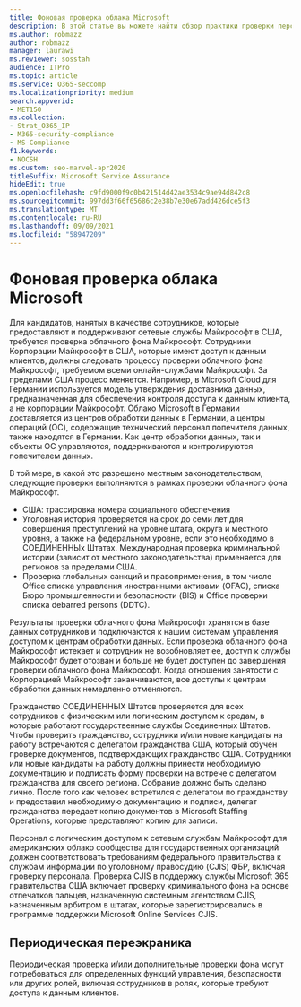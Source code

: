 ```yaml
---
title: Фоновая проверка облака Microsoft
description: В этой статье вы можете найти обзор практики проверки персонала Майкрософт для Microsoft 365.
ms.author: robmazz
author: robmazz
manager: laurawi
ms.reviewer: sosstah
audience: ITPro
ms.topic: article
ms.service: O365-seccomp
ms.localizationpriority: medium
search.appverid:
- MET150
ms.collection:
- Strat_O365_IP
- M365-security-compliance
- MS-Compliance
f1.keywords:
- NOCSH
ms.custom: seo-marvel-apr2020
titleSuffix: Microsoft Service Assurance
hideEdit: true
ms.openlocfilehash: c9fd9000f9c0b421514d42ae3534c9ae94d842c8
ms.sourcegitcommit: 997dd3f66f65686c2e38b7e30e67add426dce5f3
ms.translationtype: MT
ms.contentlocale: ru-RU
ms.lasthandoff: 09/09/2021
ms.locfileid: "58947209"
---
```

# <a name="microsoft-cloud-background-check"></a>Фоновая проверка облака Microsoft

Для кандидатов, нанятых в качестве сотрудников, которые предоставляют и поддерживают сетевые службы Майкрософт в США, требуется проверка облачного фона Майкрософт. Сотрудники Корпорации Майкрософт в США, которые имеют доступ к данным клиентов, должны следовать процессу проверки облачного фона Майкрософт, требуемом всеми онлайн-службами Майкрософт. За пределами США процесс меняется. Например, в Microsoft Cloud для Германии используется модель утверждения доставника данных, предназначенная для обеспечения контроля доступа к данным клиента, а не корпорации Майкрософт. Облако Microsoft в Германии доставляется из центров обработки данных в Германии, а центры операций (OC), содержащие технический персонал попечителя данных, также находятся в Германии. Как центр обработки данных, так и объекты OC управляются, поддерживаются и контролируются попечителем данных.

В той мере, в какой это разрешено местным законодательством, следующие проверки выполняются в рамках проверки облачного фона Майкрософт.

- США: трассировка номера социального обеспечения
- Уголовная история проверяется на срок до семи лет для совершения преступлений на уровне штата, округа и местного уровня, а также на федеральном уровне, если это необходимо в СОЕДИНЕННЫх Штатах. Международная проверка криминальной истории (зависит от местного законодательства) применяется для регионов за пределами США.
- Проверка глобальных санкций и правоприменения, в том числе Office списка управления иностранными активами (OFAC), списка Бюро промышленности и безопасности (BIS) и Office проверки списка debarred persons (DDTC).

Результаты проверки облачного фона Майкрософт хранятся в базе данных сотрудников и подключаются к нашим системам управления доступом к центрам обработки данных. Если проверка облачного фона Майкрософт истекает и сотрудник не возобновляет ее, доступ к службы Майкрософт будет отозван и больше не будет доступен до завершения проверки облачного фона Майкрософт. Когда отношения занятости с Корпорацией Майкрософт заканчиваются, все доступы к центрам обработки данных немедленно отменяются.

Гражданство СОЕДИНЕННЫХ Штатов проверяется для всех сотрудников с физическим или логическим доступом к средам, в которые работают государственные службы Соединенных Штатов. Чтобы проверить гражданство, сотрудники и/или новые кандидаты на работу встречаются с делегатом гражданства США, который обучен проверке документов, подтверждающих гражданство США. Сотрудники или новые кандидаты на работу должны принести необходимую документацию и подписать форму проверки на встрече с делегатом гражданства для своего региона. Собрание должно быть сделано лично. После того как человек встретился с делегатом по гражданству и предоставил необходимую документацию и подписи, делегат гражданства передает копию документов в Microsoft Staffing Operations, которые представляют копию для записи.

Персонал с логическим доступом к сетевым службам Майкрософт для американских облако сообщества для государственных организаций должен соответствовать требованиям федерального правительства к службам информации по уголовному правосудию [](https://www.fbi.gov/services/cjis) (CJIS) ФБР, включая проверку персонала. Проверка CJIS в поддержку службы Microsoft 365 правительства США включает проверку криминального фона на основе отпечатков пальцев, назначенную системным агентством CJIS, назначенным арбитром в штатах, которые зарегистрировались в программе поддержки Microsoft Online Services CJIS. [](https://blogs.office.com/2013/10/23/california-and-microsoft-sign-cjis-security-policy-agreement/)

## <a name="periodic-rescreening"></a>Периодическая переэкраника

Периодическая проверка и/или дополнительные проверки фона могут потребоваться для определенных функций управления, безопасности или других ролей, включая сотрудников в ролях, которые требуют доступа к данным клиентов.